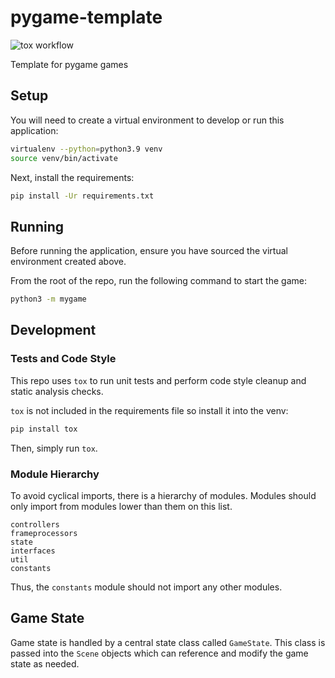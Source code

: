 # pygame-template

![tox workflow](https://github.com/Tyler-Yates/pygame-template/actions/workflows/tox-workflow.yml/badge.svg)

Template for pygame games

## Setup

You will need to create a virtual environment to develop or run this application:
```bash
virtualenv --python=python3.9 venv
source venv/bin/activate
```

Next, install the requirements:
```bash
pip install -Ur requirements.txt
```

## Running

Before running the application, ensure you have sourced the virtual environment created above.

From the root of the repo, run the following command to start the game:
```bash
python3 -m mygame
```

## Development

### Tests and Code Style

This repo uses `tox` to run unit tests and perform code style cleanup and static analysis checks.

`tox` is not included in the requirements file so install it into the venv:
```bash
pip install tox
```

Then, simply run `tox`.

### Module Hierarchy

To avoid cyclical imports, there is a hierarchy of modules.
Modules should only import from modules lower than them on
this list.

```
controllers
frameprocessors
state
interfaces
util
constants
```

Thus, the `constants` module should not import any other modules.

## Game State

Game state is handled by a central state class called `GameState`.
This class is passed into the `Scene` objects which can reference and modify the game state as needed.
